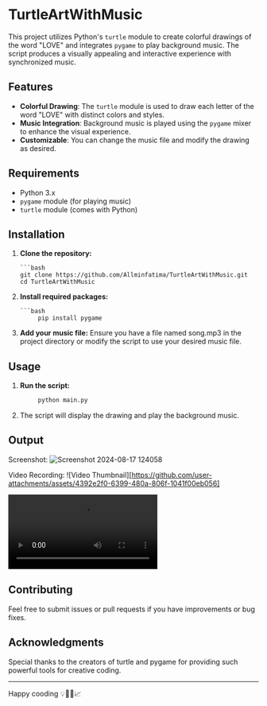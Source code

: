 # TurtleArtWithMusic

This project utilizes Python's `turtle` module to create colorful drawings of the word "LOVE" and integrates `pygame` to play background music. The script produces a visually appealing and interactive experience with synchronized music.

## Features

- **Colorful Drawing**: The `turtle` module is used to draw each letter of the word "LOVE" with distinct colors and styles.
- **Music Integration**: Background music is played using the `pygame` mixer to enhance the visual experience.
- **Customizable**: You can change the music file and modify the drawing as desired.

## Requirements

- Python 3.x
- `pygame` module (for playing music)
- `turtle` module (comes with Python)

## Installation

1. **Clone the repository:**

       ```bash
       git clone https://github.com/Allminfatima/TurtleArtWithMusic.git
       cd TurtleArtWithMusic

2. **Install required packages:**

       ```bash
            pip install pygame
   
3. **Add your music file:**
Ensure you have a file named song.mp3 in the project directory or modify the script to use your desired music file.

## Usage 

1. **Run the script:**
    ```bash
         python main.py

2. The script will display the drawing and play the background music.


## Output
Screenshot: ![Screenshot 2024-08-17 124058](https://github.com/user-attachments/assets/2d863916-b79e-44b2-8ff7-1e8da871b9dd)

Video Recording: ![Video Thumbnail][https://github.com/user-attachments/assets/4392e2f0-6399-480a-806f-1041f00eb056]

<video src="https://user-images.githubusercontent.com/Allminfatima/rec.mp4" controls="controls" style="max-width: 100%; height: auto;">
    Your browser does not support the video tag.
</video>

## Contributing
Feel free to submit issues or pull requests if you have improvements or bug fixes.

## Acknowledgments
Special thanks to the creators of turtle and pygame for providing such powerful tools for creative coding.

---
Happy cooding 💡👩‍💻📈
   
